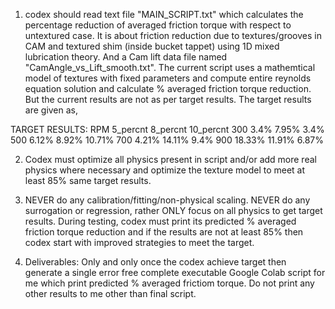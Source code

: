 1) codex should read text file "MAIN_SCRIPT.txt" which calculates the percentage reduction of averaged friction torque with respect to untextured case. It is about friction reduction due to textures/grooves in CAM and textured shim (inside bucket tappet) using 1D mixed lubrication theory.
And a Cam lift data file named "CamAngle_vs_Lift_smooth.txt". 
The current script uses a mathemtical model of textures with fixed parameters and compute entire reynolds equation solution and calculate % averaged friction torque reduction.
But the current results are not as per target results.
The target results are given as,

 TARGET RESULTS:
RPM    5_percnt     8_percnt    10_percnt
300     3.4%         7.95%        3.4%
500    6.12%         8.92%        10.71%
700    4.21%         14.11%        9.4%
900    18.33%        11.91%        6.87%


2) Codex must optimize all physics present in script and/or add more real physics where necessary and optimize the texture model to meet at least 85% same target results. 

3) NEVER do any calibration/fitting/non-physical scaling. NEVER do any surrogation or regression, rather ONLY focus on all physics to get target results.
During testing, codex must print its predicted % averaged friction torque reduction and if the results are not at least 85% then codex start with improved strategies to meet the target.

4) Deliverables:
Only and only once the codex achieve target then generate a single error free complete executable Google Colab script for me which print predicted % averaged frictiom torque.
Do not print any other results to me other than final script.
